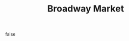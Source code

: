 ---
layout: photo
modal: true
thumb: https://csnapmediahost.github.io/assets1/Thumbs/BroadwayMarket2.jpg
full: https://csnapmediahost.github.io/assets1/Render/BroadwayMarket2.jpg
size: small
ar: portrait
body: false
title: "Broadway Market"
tags: street
---